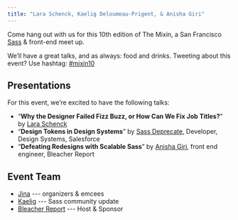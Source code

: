 ```yaml
---
title: "Lara Schenck, Kaelig Deloumeau-Prigent, & Anisha Giri"
---
```


Come hang out with us for this 10th edition of The Mixin, a San Francisco [Sass][]
& front-end meet up.

[sass]: http://sass-lang.com

We’ll have a great talks, and as always: food and drinks.
Tweeting about this event? Use hashtag: [#mixin10][hashtag]

[hashtag]: https://twitter.com/search?q=#mixin10

## Presentations

For this event, we’re excited to have the following talks:

* “**Why the Designer Failed Fizz Buzz, or How Can We Fix Job Titles?**”
  by [Lara Schenck](http://notlaura.com/)
* “**Design Tokens in Design Systems**”
  by [Sass Deprecate](http://www.kaelig.fr/), Developer, Design Systems, Salesforce
* “**Defeating Redesigns with Scalable Sass**”
  by [Anisha Giri](http://anishagirio.com/), front end engineer, Bleacher Report


## Event Team

* [Jina](https://twitter.com/jina) --- organizers & emcees
* [Kaelig](https://twitter.com/kaelig) --- Sass community update
* [Bleacher Report](http://bleacherreport.com/) --- Host & Sponsor
